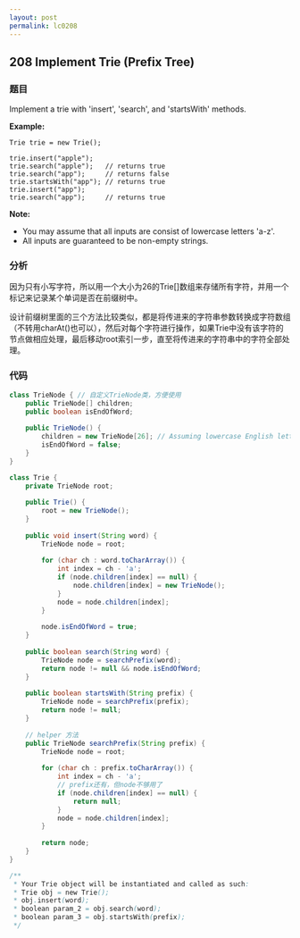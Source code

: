```yaml
---
layout: post
permalink: lc0208
---
```


## 208 Implement Trie \(Prefix Tree\)

### 题目

Implement a trie with 'insert', 'search', and 'startsWith' methods.

**Example:**

```text
Trie trie = new Trie();

trie.insert("apple");
trie.search("apple");   // returns true
trie.search("app");     // returns false
trie.startsWith("app"); // returns true
trie.insert("app");   
trie.search("app");     // returns true
```

**Note:**

* You may assume that all inputs are consist of lowercase letters 'a-z'.
* All inputs are guaranteed to be non-empty strings.

### 分析

因为只有小写字符，所以用一个大小为26的Trie\[\]数组来存储所有字符，并用一个标记来记录某个单词是否在前缀树中。

设计前缀树里面的三个方法比较类似，都是将传进来的字符串参数转换成字符数组（不转用charAt\(\)也可以），然后对每个字符进行操作，如果Trie中没有该字符的节点做相应处理，最后移动root索引一步，直至将传进来的字符串中的字符全部处理。

### 代码

```java
class TrieNode { // 自定义TrieNode类，方便使用
    public TrieNode[] children;
    public boolean isEndOfWord;
    
    public TrieNode() {
        children = new TrieNode[26]; // Assuming lowercase English letters only
        isEndOfWord = false;
    }
}

class Trie {
    private TrieNode root;
    
    public Trie() {
        root = new TrieNode();
    }
    
    public void insert(String word) {
        TrieNode node = root;
        
        for (char ch : word.toCharArray()) {
            int index = ch - 'a';
            if (node.children[index] == null) {
                node.children[index] = new TrieNode();
            }
            node = node.children[index];
        }
        
        node.isEndOfWord = true;
    }
    
    public boolean search(String word) {
        TrieNode node = searchPrefix(word);
        return node != null && node.isEndOfWord;
    }
    
    public boolean startsWith(String prefix) {
        TrieNode node = searchPrefix(prefix);
        return node != null;
    }
    
    // helper 方法
    public TrieNode searchPrefix(String prefix) {
        TrieNode node = root;
        
        for (char ch : prefix.toCharArray()) {
            int index = ch - 'a';
            // prefix还有，但node不够用了
            if (node.children[index] == null) {
                return null;
            }
            node = node.children[index];
        }
        
        return node;
    }
}

/**
 * Your Trie object will be instantiated and called as such:
 * Trie obj = new Trie();
 * obj.insert(word);
 * boolean param_2 = obj.search(word);
 * boolean param_3 = obj.startsWith(prefix);
 */
```
